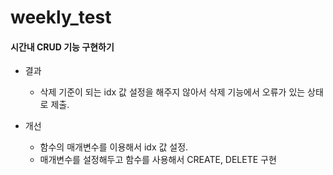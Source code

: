 # weekly_test

#### 시간내 CRUD 기능 구현하기
+ 결과
    + 삭제 기준이 되는 idx 값 설정을 해주지 않아서 삭제 기능에서 오류가 있는 상태로 제출.

+ 개선
    + 함수의 매개변수를 이용해서 idx 값 설정.
    + 매개변수를 설정해두고 함수를 사용해서 CREATE, DELETE 구현
